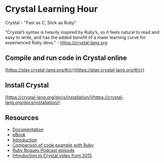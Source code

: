 # Crystal Learning Hour
Crystal - "Fast as C, Slick as Ruby"

"Crystal’s syntax is heavily inspired by Ruby’s, so it feels natural to read and easy to write, and has the added benefit of a lower learning curve for experienced Ruby devs." - https://crystal-lang.org

## Compile and run code in Crystal online
[https://play.crystal-lang.org/#/cr](https://play.crystal-lang.org/#/cr)

## Install Crystal
[https://crystal-lang.org/docs/installation/](https://crystal-lang.org/docs/installation/)

## Resources
- [Documentation](https://crystal-lang.org/docs)
- [eBook](http://www.crystalforrubyists.com/index.html)
- [Introduction](https://blog.codeship.com/an-introduction-to-crystal-fast-as-c-slick-as-ruby)
- [Comparison of code example with Ruby](http://www.virtuouscode.com/2015/08/20/hello-crystal/)
- [Ruby Rogues Podcast episode](https://devchat.tv/ruby-rogues/248-rr-the-crystal-programming-language-with-erik-michaels-ober)
- [Introduction to Crystal video from 2015](https://www.youtube.com/watch?v=Ysm4IU4aWoQ)
